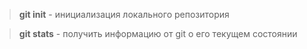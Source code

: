 >**git init** - инициализация локального репозитория

>**git stats** - получить информацию от git о его текущем состоянии